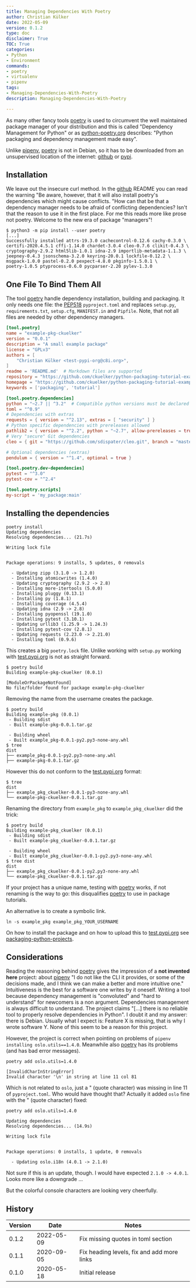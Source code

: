 ```yaml
---
title: Managing Dependencies With Poetry
author: Christian Külker
date: 2022-05-09
version: 0.1.2
type: doc
disclaimer: True
TOC: True
categories:
- Python
- Environment
commands:
- poetry
- virtualenv
- pipenv
tags:
- Managing-Dependencies-With-Poetry
description: Managing-Dependencies-With-Poetry

---
```


As many other fancy tools [poetry] is used to circumvent the well maintained
package manager of your distribution and this is called "Dependency Management
for Python" or as [python-poetry.org] describes: "Python packaging and
dependency management made easy".

Unlike [pipenv], [poetry] is not in Debian, so it has to be downloaded from an
unsupervised location of the internet: [github] or [pypi].

## Installation

We leave out the insecure curl method. In the [github] README you can read the
warning "Be aware, however, that it will also install poetry's dependencies
which might cause conflicts. "How can that be that a dependency manager needs
to be afraid of conflicting dependencies? Isn't that the reason to use it in
the first place. For me this reads more like prose not poetry. Welcome to the
new era of package "managers"!

```shell
$ python3 -m pip install --user poetry
[...]
Successfully installed attrs-19.3.0 cachecontrol-0.12.6 cachy-0.3.0 \
certifi-2020.4.5.1 cffi-1.14.0 chardet-3.0.4 cleo-0.7.6 clikit-0.4.3 \
cryptography-2.9.2 html5lib-1.0.1 idna-2.9 importlib-metadata-1.1.3 \
jeepney-0.4.3 jsonschema-3.2.0 keyring-20.0.1 lockfile-0.12.2 \
msgpack-1.0.0 pastel-0.2.0 pexpect-4.8.0 pkginfo-1.5.0.1 \
poetry-1.0.5 ptyprocess-0.6.0 pycparser-2.20 pylev-1.3.0
```

## One File To Bind Them All

The tool [poetry] handle dependency installation, building and packaging. It
only needs one file: the [PEP518] `pyproject.toml` and replaces `setup.py`,
`requirements.txt`, `setup.cfg`, `MANIFEST.in` and `Pipfile`. Note, that not
all files are needed by other dependency managers.

```toml
[tool.poetry]
name = "example-pkg-ckuelker"
version = "0.0.1"
description = "A small example package"
license = "GPLv3"
authors = [
    "Christian Külker <test-pypi-org@c8i.org>",
]
readme = 'README.md'  # Markdown files are supported
repository = "https://github.com/ckuelker/python-packaging-tutorial-example-package"
homepage = "https://github.com/ckuelker/python-packaging-tutorial-example-package"
keywords = ['packaging', 'tutorial']

[tool.poetry.dependencies]
python = "~2.7 || ^3.2"  # Compatible python versions must be declared here
toml = "^0.9"
# Dependencies with extras
requests = { version = "^2.13", extras = [ "security" ] }
# Python specific dependencies with prereleases allowed
pathlib2 = { version = "^2.2", python = "~2.7", allow-prereleases = true }
# Very "secure" Git dependencies
cleo = { git = "https://github.com/sdispater/cleo.git", branch = "master" }

# Optional dependencies (extras)
pendulum = { version = "^1.4", optional = true }

[tool.poetry.dev-dependencies]
pytest = "^3.0"
pytest-cov = "^2.4"

[tool.poetry.scripts]
my-script = 'my_package:main'
```

## Installing the dependencies

```shell
poetry install
Updating dependencies
Resolving dependencies... (21.7s)

Writing lock file


Package operations: 9 installs, 5 updates, 0 removals

  - Updating zipp (3.1.0 -> 1.2.0)
  - Installing atomicwrites (1.4.0)
  - Updating cryptography (2.9.2 -> 2.8)
  - Installing more-itertools (5.0.0)
  - Installing pluggy (0.13.1)
  - Installing py (1.8.1)
  - Installing coverage (4.5.4)
  - Updating idna (2.9 -> 2.8)
  - Installing pyopenssl (19.1.0)
  - Installing pytest (3.10.1)
  - Updating urllib3 (1.25.9 -> 1.24.3)
  - Installing pytest-cov (2.8.1)
  - Updating requests (2.23.0 -> 2.21.0)
  - Installing toml (0.9.6)
```

This creates a big `poetry.lock` file. Unlike working with `setup.py` working
with [test.pypi.org] is not as straight forward.

```shell
$ poetry build
Building example-pkg-ckuelker (0.0.1)

[ModuleOrPackageNotFound]
No file/folder found for package example-pkg-ckuelker
```

Removing the name from the username creates the package.

```shell
$ poetry build
Building example-pkg (0.0.1)
 - Building sdist
 - Built example-pkg-0.0.1.tar.gz

 - Building wheel
 - Built example_pkg-0.0.1-py2.py3-none-any.whl
$ tree
dist
├── example_pkg-0.0.1-py2.py3-none-any.whl
├── example-pkg-0.0.1.tar.gz
```

However this do not conform to the [test.pypi.org] format:

```shell
$ tree
dist
├── example_pkg_ckuelker-0.0.1-py3-none-any.whl
└── example-pkg-ckuelker-0.0.1.tar.gz
```

Renaming the directory from `example_pkg` to `example_pkg_ckuelker` did the
trick:

```shell
$ poetry build
Building example-pkg_ckuelker (0.0.1)
 - Building sdist
 - Built example-pkg_ckuelker-0.0.1.tar.gz

 - Building wheel
 - Built example_pkg_ckuelker-0.0.1-py2.py3-none-any.whl
$ tree dist
dist
├── example_pkg_ckuelker-0.0.1-py2.py3-none-any.whl
└── example-pkg_ckuelker-0.0.1.tar.gz
```

If your project has a unique name, testing with [poetry] works, if not
renaming is the way to go: this disqualifies [poetry] to use in package
tutorials.

An alternative is to create a symbolic link.

```shell
ln -s example_pkg example_pkg_YOUR_USERNAME
```

On how to install the package and on how to upload this to [test.pypi.org]
see [packaging-python-projects].

## Considerations

Reading the reasoning behind [poetry] gives the impression of a **not invented
here** project: about [pipenv] "I do not like the CLI it provides, or some of
the decisions made, and I think we can make a better and more intuitive one."
Intuitiveness is the best for a software one writes by it oneself. Writing a
tool because dependency management is "convoluted"  and "hard to understand"
for newcomers is a non argument. Dependencies management is always difficult to
understand. The project claims "[...] there is no reliable tool to properly
resolve dependencies in Python". I doubt it and my answer: there is Debian.
Usually what I expect is: Feature X is missing, that is why I wrote software Y.
None of this seem to be a reason for this project.

However, the project is correct when pointing on problems of
`pipenv installing oslo.utils==1.4.0`. Meanwhile also [poetry] has
its problems (and has bad error messages).

```shell
poetry add oslo.utils=1.4.0

[InvalidCharInStringError]
Invalid character '\n' in string at line 11 col 81
```

Which is not related to `oslo`, just a " (quote character)  was missing in line
11 of `pyproject.toml`. Who would have thought that? Actually it added `oslo`
fine with the " (quote character) fixed:

```shell
poetry add oslo.utils=1.4.0

Updating dependencies
Resolving dependencies... (14.9s)

Writing lock file


Package operations: 0 installs, 1 update, 0 removals

  - Updating oslo.i18n (4.0.1 -> 2.1.0)
```

Not sure if this is an update, though. I would have expected `2.1.0 -> 4.0.1`.
Looks more like a downgrade ...

But the colorful console characters are looking very cheerfully.

## History

| Version | Date       | Notes                                                |
| ------- | ---------- | ---------------------------------------------------- |
| 0.1.2   | 2022-05-09 | Fix missing quotes in toml section                   |
| 0.1.1   | 2020-09-05 | Fix heading levels, fix and add more links           |
| 0.1.0   | 2020-05-18 | Initial release                                      |


[documenation]: https://python-poetry.org/
[github]: https://github.com/python-poetry/poetry
[packaging-python-projects]: ../Package/packaging-python-projects.html
[PEP518]: https://www.python.org/dev/peps/pep-0518/
[pipenv]: https://pypi.org/project/pipenv/
[poetry]: https://python-poetry.org/
[pypi]: https://pypi.org/project/poetry/
[python-poetry.org]: https://python-poetry.org/
[test.pypi.org]: https://test.pypi.org

